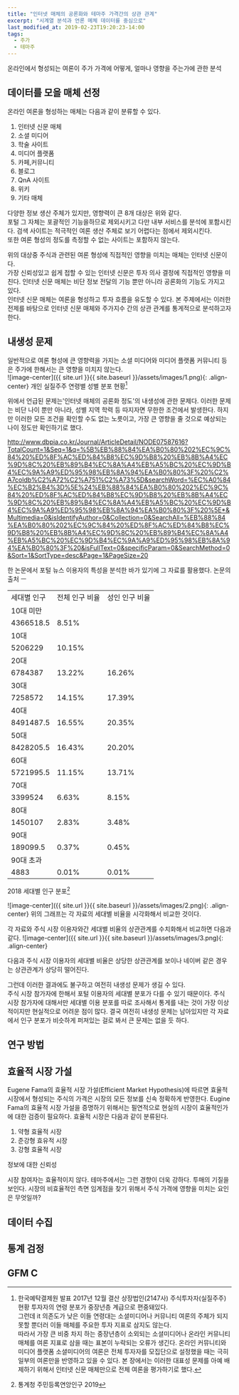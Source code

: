 ```yaml
---
title: "인터넷 매체의 공론화와 테마주 가격간의 상관 관계"
excerpt: "시계열 분석과 언론 메체 데이터를 중심으로"
last_modified_at: 2019-02-23T19:20:23-14:00
tags: 
  - 주가
  - 테마주
---
```


온라인에서 형성되는 여론이 주가 가격에 어떻게, 얼마나 영향을 주는가에 관한 분석

## 데이터를 모을 매체 선정
온라인 여론을 형성하는 매체는 다음과 같이 분류할 수 있다.

1. 인터넷 신문 매체
2. 소셜 미디어
3. 학술 사이트
4. 미디어 플랫폼
5. 카페,커뮤니티
6. 블로그
7. QnA 사이트
8. 위키
9. 기타 매체

다양한 정보 생산 주체가 있지만, 영향력이 큰 8개 대상은 위와 같다.  
포털 그 자체는 포괄적인 기능을하므로 제외시키고 다만 내부 서비스를 분석에 포함시킨다. 검색 사이트는 적극적인 여론 생산 주체로 보기 어렵다는 점에서 제외시킨다.  
또한 여론 형성의 정도를 측정할 수 없는 사이트는 포함하지 않는다.  

위의 대상중 주식과 관련된 여론 형성에 직접적인 영향을 미치는 매체는 인터넷 신문이다.  
가장 신뢰성있고 쉽게 접할 수 있는 인터넷 신문은 투자 의사 결정에 직접적인 영향을 미친다. 인터넷 신문 매체는 비단 정보 전달의 기능 뿐만 아니라 공론화의 기능도 가지고 있다.  
인터넷 신문 매체는 여론을 형성하고 투자 흐름을 유도할 수 있다. 본 주제에서는 이러한 전제를 바탕으로 인터넷 신문 매체와 주가지수 간의 상관 관계를 통게적으로 분석하고자 한다.


## 내생성 문제

일반적으로 여론 형성에 큰 영향력을 가지는 소셜 미디어와 미디어 플랫폼 커뮤니티 등은 주가에 한해서는 큰 영향을 미치지 않는다.  
![image-center]({{ site.url }}{{ site.baseurl }}/assets/images/1.png){: .align-center}
개인 실질주주 연령별 성별 분포 현황[^1]

[^1]:한국예탁결제원 발표 2017년 12월 결산 상장법인(2147사) 주식투자자(실질주주) 현황
투자자의 연령 분포가 중장년층 계급으로 편중돼있다.  
그런데 it 의존도가 낮은 이들 연령대는 소셜미디어나 커뮤니티 여론의 주체가 되지 못할 뿐더러 이들 매체를 주요한 투자 지표로 삼지도 않는다.  
따라서 가장 큰 비중 차지 하는 중장년층이 소외되는 소셜미디어나 온라인 커뮤니티 매체를 여론 지표로 삼을 때는 표본이 누락되는 오류가 생긴다.
온라인 커뮤니티와 미디어 플랫폼 소셜미디어의 여론은 전체 투자자를 모집단으로 설정했을 때는 극히 일부의 여론만을 반영하고 있을 수 있다.
본 장에서는 이러한 대표성 문제를 아예 배제하기 위해서 인터넷 신문 매체만으로 전체 여론을 평가하기로 했다.
 


위에서 언급된 문제는'인터넷 매체의 공론화 정도'의 내생성에 관한 문제다.
이러한 문제는 비단 나이 뿐만 아니라, 성별 지역 학력 등 따지자면 무한한 조건에서 발생한다.
하지만 이러한 모든 조건을 확인할 수도 없는 노릇이고, 가장 큰 영향을 줄 것으로 예상되는 나이 정도만 확인하기로 했다.

http://www.dbpia.co.kr/Journal/ArticleDetail/NODE07587616?TotalCount=1&Seq=1&q=%5B%EB%88%84%EA%B0%80%202%EC%9C%84%20%ED%8F%AC%ED%84%B8%EC%9D%B8%20%EB%8B%A4%EC%9D%8C%20%EB%89%B4%EC%8A%A4%EB%A5%BC%20%EC%9D%B4%EC%9A%A9%ED%95%98%EB%8A%94%EA%B0%80%3F%20%C2%A7coldb%C2%A72%C2%A751%C2%A73%5D&searchWord=%EC%A0%84%EC%B2%B4%3D%5E%24%EB%88%84%EA%B0%80%202%EC%9C%84%20%ED%8F%AC%ED%84%B8%EC%9D%B8%20%EB%8B%A4%EC%9D%8C%20%EB%89%B4%EC%8A%A4%EB%A5%BC%20%EC%9D%B4%EC%9A%A9%ED%95%98%EB%8A%94%EA%B0%80%3F%20%5E*&Multimedia=0&isIdentifyAuthor=0&Collection=0&SearchAll=%EB%88%84%EA%B0%80%202%EC%9C%84%20%ED%8F%AC%ED%84%B8%EC%9D%B8%20%EB%8B%A4%EC%9D%8C%20%EB%89%B4%EC%8A%A4%EB%A5%BC%20%EC%9D%B4%EC%9A%A9%ED%95%98%EB%8A%94%EA%B0%80%3F%20&isFullText=0&specificParam=0&SearchMethod=0&Sort=1&SortType=desc&Page=1&PageSize=20

한 논문에서 포털 뉴스 이용자의 특성을 분석한 바가 있기에 그 자료를 활용했다.
논문의 출처 ㅡ

|           |          |          | 
|-----------|----------|----------| 
| 세대별 인구    | 전체 인구 비율 | 성인 인구 비율 | 
| 10대 미만    |          |          | 
| 4366518.5 | 8.51%    |          | 
| 10대       |          |          | 
| 5206229   | 10.15%   |          | 
| 20대       |          |          | 
| 6784387   | 13.22%   | 16.26%   | 
| 30대       |          |          | 
| 7258572   | 14.15%   | 17.39%   | 
| 40대       |          |          | 
| 8491487.5 | 16.55%   | 20.35%   | 
| 50대       |          |          | 
| 8428205.5 | 16.43%   | 20.20%   | 
| 60대       |          |          | 
| 5721995.5 | 11.15%   | 13.71%   | 
| 70대       |          |          | 
| 3399524   | 6.63%    | 8.15%    | 
| 80대       |          |          | 
| 1450107   | 2.83%    | 3.48%    | 
| 90대       |          |          | 
| 189099.5  | 0.37%    | 0.45%    | 
| 90대 초과    |          |          | 
| 4883      | 0.01%    | 0.01%    | 

2018 세대별 인구 분포[^2]

[^2]:통계청 주민등록연앙인구 2019



![image-center]({{ site.url }}{{ site.baseurl }}/assets/images/2.png){: .align-center}
위의 그래프는 각 자료의 세대별 비율을 시각화해서 비교한 것이다.

각 자료와 주식 시장 이용자와간 세대별 비율의 상관관계를 수치화해서 비교하면 다음과 같다.
![image-center]({{ site.url }}{{ site.baseurl }}/assets/images/3.png){: .align-center}

다음과 주식 시장 이용자의 세대별 비율은 상당한 상관관계를 보이나
네이버 같은 경우는 상관관계가 상당히 떨어진다.

그런데 이러한 결과에도 불구하고 여전히 내생성 문제가 생길 수 있다.  
주식 시장 참가자에 한해서 포털 이용자의 세대별 분포가 다를 수 있기 때문이다.
주식 시장 참가자에 대해서만 세대별 이용 분포를 따로 조사해서 통게를 내는 것이 가장 이상적이지만 현실적으로 어려운 점이 많다. 
결국 여전히 내생성 문제는 남아있지만 각 자료에서 인구 분포가 비슷하게 퍼져있는 걸로 봐서 큰 문제는 없을 듯 하다. 


## 연구 방법


## 효율적 시장 가설

Eugene Fama의 효율적 시장 가설(Efficient Market Hypothesis)에 따르면 효율적 시장에서 형성되는 주식의 가격은 시장의 모든 정보를 신속 정확하게 반영한다.
Eugine Fama의 효율적 시장 가설을 증명하기 위해서는 필연적으로 현실의 시장이 효율적인가에 대한 검증이 필요하다.
효율적 시장은 다음과 같이 분류된다.
1. 약형 효율적 시장
2. 준강형 효유적 시장
3. 강형 효율적 시장

정보에 대한 신뢰성

시장 참여자는 효율적이지 않다. 테마주에서는 그런 경향이 더욱 강하다. 투매의 기질을 보인다.
시장의 비효율적인 측면
임계점을 찾기 위해서 
주식 가격에 영향을 미치는 요인은 무엇일까?

## 데이터 수집


## 통계 검정






## GFM C
